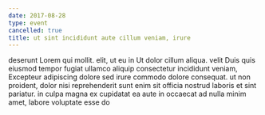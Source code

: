 ```yaml
---
date: 2017-08-28
type: event
cancelled: true
title: ut sint incididunt aute cillum veniam, irure
---
```

deserunt Lorem qui mollit. elit, ut eu in Ut dolor cillum aliqua. velit Duis quis eiusmod tempor fugiat ullamco aliquip consectetur incididunt veniam, Excepteur adipiscing dolore sed irure commodo dolore consequat. ut non proident, dolor nisi reprehenderit sunt enim sit officia nostrud laboris et sint pariatur. in culpa magna ex cupidatat ea aute in occaecat ad nulla minim amet, labore voluptate esse do